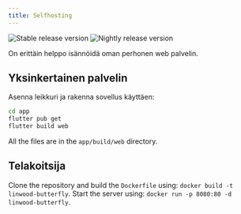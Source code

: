 ```yaml
---
title: Selfhosting
---
```


![Stable release version](https://img.shields.io/badge/dynamic/yaml?color=c4840d\&label=Stable\&query=%24.version\&url=https%3A%2F%2Fraw.githubusercontent.com%2FLinwoodDev%2Fbutterfly%2Fstable%2Fapp%2Fpubspec.yaml\&style=for-the-badge)
![Nightly release version](https://img.shields.io/badge/dynamic/yaml?color=f7d28c\&label=Nightly\&query=%24.version\&url=https%3A%2F%2Fraw.githubusercontent.com%2FLinwoodDev%2Fbutterfly%2Fnightly%2Fapp%2Fpubspec.yaml\&style=for-the-badge)

On erittäin helppo isännöidä oman perhonen web palvelin.

## Yksinkertainen palvelin

Asenna leikkuri ja rakenna sovellus käyttäen:

```bash
cd app
flutter pub get
flutter build web
```

All the files are in the `app/build/web` directory.

## Telakoitsija

Clone the repository and build the `Dockerfile` using: `docker build -t linwood-butterfly`.
Start the server using: `docker run -p 8080:80 -d linwood-butterfly`.
